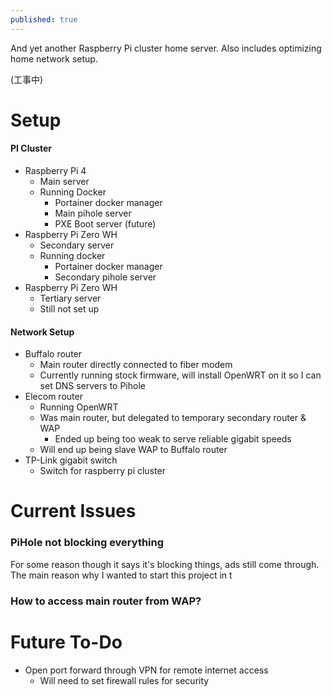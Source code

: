```yaml
---
published: true
---
```

And yet another Raspberry Pi cluster home server. Also includes optimizing home network setup.

(工事中)

# Setup

#### PI Cluster
- Raspberry Pi 4
	- Main server
	- Running Docker
		- Portainer docker manager
		- Main pihole server
		- PXE Boot server (future)
- Raspberry Pi Zero WH
	- Secondary server
	- Running docker
		- Portainer docker manager
		- Secondary pihole server
- Raspberry Pi Zero WH
	- Tertiary server
	- Still not set up

#### Network Setup
- Buffalo router
	- Main router directly connected to fiber modem
	- Currently running stock firmware, will install OpenWRT on it so I can set DNS servers to Pihole
- Elecom router
	- Running OpenWRT
	- Was main router, but delegated to temporary secondary router & WAP
		- Ended up being too weak to serve reliable gigabit speeds
	- Will end up being slave WAP to Buffalo router
- TP-Link gigabit switch
	- Switch for raspberry pi cluster
# Current Issues
### PiHole not blocking everything
For some reason though it says it's blocking things, ads still come through.
The main reason why I wanted to start this project in t
### How to access main router from WAP?

# Future To-Do
- Open port forward through VPN for remote internet access
	- Will need to set firewall rules for security
<!--stackedit_data:
eyJoaXN0b3J5IjpbMTAwMDA5NzgwMl19
-->